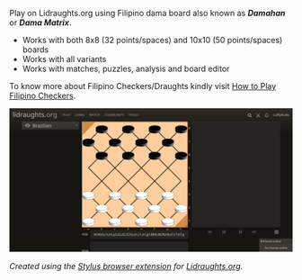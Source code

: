 Play on Lidraughts.org using Filipino dama board also known as ***Damahan*** or ***Dama Matrix***.

- Works with both 8x8 (32 points/spaces) and 10x10 (50 points/spaces) boards
- Works with all variants
- Works with matches, puzzles, analysis and board editor

To know more about Filipino Checkers/Draughts kindly visit [How to Play Filipino Checkers](https://luffykudo.wordpress.com/2024/03/11/how-to-play-filipino-checkers/).

![Filipino checkers draughts damahan dama matrix board on Lidraughts screenshot](https://raw.githubusercontent.com/LuffyKudo/Lidraught-Themes/main/Filipino%20Dama%20Board/Lidraughts%20Dama%20Matrix%20(32)%20Screenshot.bmp)

*Created using the [Stylus browser extension](https://add0n.com/stylus.html) for [Lidraughts.org](https://lidraughts.org).*
